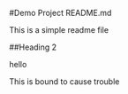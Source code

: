 #Demo Project README.md

This is a simple readme file

##Heading 2

hello 

This is bound to cause trouble
